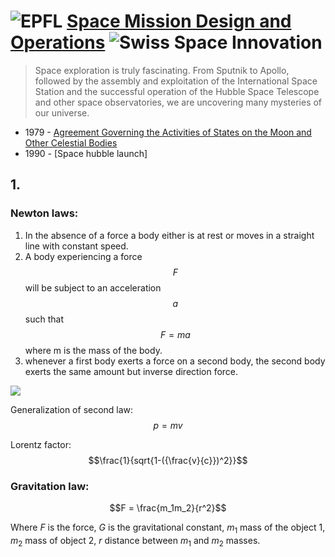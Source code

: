 # ![[EPFL](https://www.epfl.ch/en)](https://courses.edx.org/asset-v1:EPFLx+EE585x+1T2021+type@asset+block/EPFL50_2.png) [Space Mission Design and Operations](https://learning.edx.org/course/course-v1:EPFLx+EE585x+1T2021/home) ![[Swiss Space Innovation](https://space-innovation.ch/)](https://courses.edx.org/asset-v1:EPFLx+EE585x+1T2021+type@asset+block/SpaceInnovation_Logo_full_color.png)

> Space exploration is truly fascinating. From Sputnik to Apollo, followed by the assembly and exploitation of the International Space Station and the successful operation of the Hubble Space Telescope and other space observatories, we are uncovering many mysteries of our universe. 


- 1979 - [Agreement Governing the Activities of States on the Moon and Other Celestial Bodies](https://treaties.unoda.org/t/moon)
- 1990 - [Space hubble launch]


## 1.
### Newton laws:
1. In the absence of a force a body either is at rest or moves in a straight line with constant speed.
2. A body experiencing a force $$F$$ will be subject to an acceleration $$a$$ such that $$F=ma$$ where m is the mass of the  body.
3. whenever a first body exerts a force  on a second body, the second body exerts the same amount but inverse direction force.

![](https://media.geeksforgeeks.org/wp-content/uploads/20240314121350/Newtons-Law-of-Motion.png)

Generalization of second law: $$p = mv$$

Lorentz factor:
$$\frac{1}{sqrt{1-({\frac{v}{c}})^2}}$$

 
### Gravitation law:
$$F = \frac{m_1m_2}{r^2}$$

Where $F$ is the force, $G$ is the gravitational constant, $m_1$ mass of the object 1, $m_2$ mass of object 2, $r$ distance between $m_1$ and $m_2$ masses.


